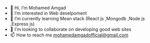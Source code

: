 - 👋 Hi, I’m Mohamed Amgad
- 👀 I’m interested in Web develpoment
- 🌱 I’m currently learning  Mean stack (React js ,Mongodb ,Node js ,Express js)
- 💞️ I'm looking to collaborate on developing good web sites
- 📫 How to reach me mohamedamgadofficial@gmail.com

<!---
mohamedamgad200/mohamedamgad200 is a ✨ special ✨ repository because its `README.md` (this file) appears on your GitHub profile.
You can click the Preview link to take a look at your changes.
--->
